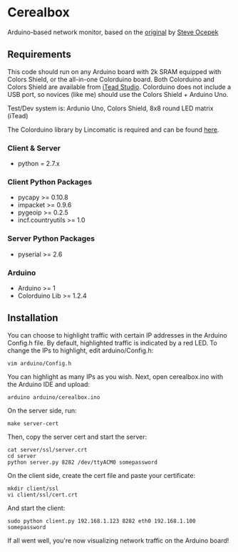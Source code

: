 # Cerealbox
Arduino-based network monitor, based on the [original](https://github.com/SpiderLabs/cerealbox) by [Steve Ocepek](http://www.spiderlabs.com)



## Requirements
This code should run on any Arduino board with 2k SRAM equipped with Colors Shield, or the all-in-one Colorduino board. Both Colorduino and Colors Shield are available from [iTead Studio](http://iteadstudio.com/). Colorduino does not include a USB port, so novices (like me) should use the Colors Shield + Arduino Uno.

Test/Dev system is: Ardunio Uno, Colors Shield, 8x8 round LED matrix (iTead)

The Colorduino library by Lincomatic is required and can be found [here](http://blog.lincomatic.com/?p=148).



### Client & Server
- python = 2.7.x

### Client Python Packages
- pycapy >= 0.10.8
- impacket >= 0.9.6
- pygeoip >= 0.2.5
- incf.countryutils >= 1.0

### Server Python Packages
- pyserial >= 2.6

### Arduino
- Arduino >= 1
- Colorduino Lib >= 1.2.4

## Installation

You can choose to highlight traffic with certain IP addresses in the Arduino Config.h file.  By default, highlighted traffic is indicated by a red LED.
To change the IPs to highlight, edit arduino/Config.h:

    vim arduino/Config.h

You can highlight as many IPs as you wish.
Next, open cerealbox.ino with the Arduino IDE and upload:
    
    arduino arduino/cerealbox.ino


On the server side, run:

    make server-cert

Then, copy the server cert and start the server:

    cat server/ssl/server.crt
    cd server
    python server.py 8282 /dev/ttyACM0 somepassword

On the client side, create the cert file and paste your certificate:

    mkdir client/ssl
    vi client/ssl/cert.crt

And start the client:

    sudo python client.py 192.168.1.123 8282 eth0 192.168.1.100 somepassword

If all went well, you're now visualizing network traffic on the Arduino board!
